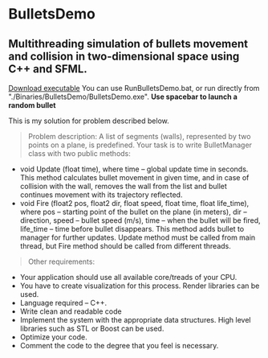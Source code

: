 # BulletsDemo

Multithreading simulation of bullets movement and collision in two-dimensional space using C++ and SFML.
-------------

[Download executable](https://mega.nz/file/sIJFgSJT#FRVsRH87phC-rLpM7xvoaz0Z-rVlpqQb0TNAXfx3aYI) You can use RunBulletsDemo.bat, or run directly  from "./Binaries/BulletsDemo/BulletsDemo.exe". **Use spacebar to launch a random bullet**

This is my solution for problem described below.

>Problem description:
A list of segments (walls), represented by two points on a plane, is predefined.
Your task is to write BulletManager class with two public methods:
* void Update (float time), where time – global update time in seconds. This method
calculates bullet movement in given time, and in case of collision with the wall, removes
the wall from the list and bullet continues movement with its trajectory reflected.
* void Fire (float2 pos, float2 dir, float speed, float time, float life_time), where pos –
starting point of the bullet on the plane (in meters), dir – direction, speed – bullet speed
(m/s), time – when the bullet will be fired, life_time – time before bullet disappears.
This method adds bullet to manager for further updates. Update method must be called
from main thread, but Fire method should be called from different threads.

>Other requirements:
* Your application should use all available core/treads of your CPU.
* You have to create visualization for this process. Render libraries can be used.
* Language required – C++.
* Write clean and readable code
* Implement the system with the appropriate data structures. High level libraries such as
STL or Boost can be used.
* Optimize your code.
* Comment the code to the degree that you feel is necessary.
